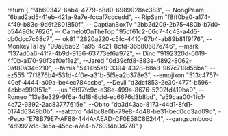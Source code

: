 return {
    "f4b60342-6ab4-4779-b8d0-6989928ac383", -- NongPeam
    "6bad2ad5-41eb-421a-9a7e-fccaf7cccedd", -- RipSam
    "f8ff0be0-a174-4f49-b83c-9d6f2801850f", -- CaptianBoxTv
    "2bb2d209-2b75-480b-b7d0-b54496fc7626", -- CamelotOnTheTop
    "95cf61c2-06c7-4c43-a4d5-db0dcc7c68c7", -- ok81
    "2820a220-c5fc-4410-97b4-ab89b81f9f76", -- MonkeyTaTay
    "09a9ba62-1a95-4c21-8cfd-36b80687e746", --mark
    "137ad0a6-41f7-4b9d-9136-63773ef6a972",  -- Dino
    "9192320d-6019-4f0b-a170-90f3ef0ef1e2", --Jared
    "0d39cfd8-883e-4892-8062-0af80a346210", --famis
    "5414b5a9-3394-4328-b8a8-967c719d55ba", -- ez555
    "7f1876b4-531d-4f0e-a31b-5f5ea2b378e3", --emojikon
    "513c4757-40ef-4444-a09a-be4ec784ccbe", --Devil
    "d3dcf853-2e30-477f-b596-4cbbe999f51c", --jus
    "6f97fc9c-e38e-499a-8676-5202fd419ba0", --Romeo
    "13e8e329-9f6a-4d18-8cfd-ec6676d3b8bd", 
    "a59caa00-1fc1-4c72-9392-2ac83777615e", --Obito
    "db3d43ab-8173-44d1-8fd1-0174d6349b0b", --eattttrq
    "d4bc8e0b-79e8-4d48-be31-bed0cd3ad09d", --Pepo
    "E78B79E7-AF88-444A-AEAD-CF0E58C8E244", --gangsombood
    "4d9927dc-3e5a-45cc-a7e4-b76034b0d778"
}
